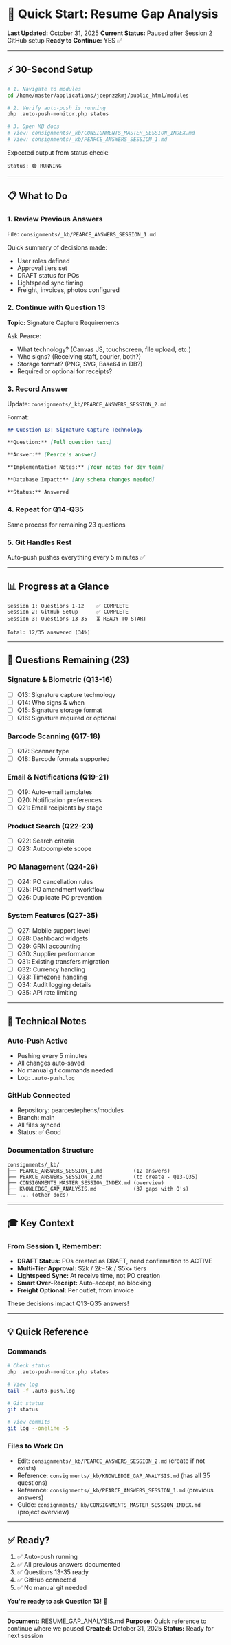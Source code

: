 # 🚀 Quick Start: Resume Gap Analysis

**Last Updated:** October 31, 2025
**Current Status:** Paused after Session 2 GitHub setup
**Ready to Continue:** YES ✅

---

## ⚡ 30-Second Setup

```bash
# 1. Navigate to modules
cd /home/master/applications/jcepnzzkmj/public_html/modules

# 2. Verify auto-push is running
php .auto-push-monitor.php status

# 3. Open KB docs
# View: consignments/_kb/CONSIGNMENTS_MASTER_SESSION_INDEX.md
# View: consignments/_kb/PEARCE_ANSWERS_SESSION_1.md
```

Expected output from status check:
```
Status: 🟢 RUNNING
```

---

## 📋 What to Do

### 1. Review Previous Answers
File: `consignments/_kb/PEARCE_ANSWERS_SESSION_1.md`

Quick summary of decisions made:
- User roles defined
- Approval tiers set
- DRAFT status for POs
- Lightspeed sync timing
- Freight, invoices, photos configured

### 2. Continue with Question 13
**Topic:** Signature Capture Requirements

Ask Pearce:
- What technology? (Canvas JS, touchscreen, file upload, etc.)
- Who signs? (Receiving staff, courier, both?)
- Storage format? (PNG, SVG, Base64 in DB?)
- Required or optional for receipts?

### 3. Record Answer
Update: `consignments/_kb/PEARCE_ANSWERS_SESSION_2.md`

Format:
```markdown
## Question 13: Signature Capture Technology

**Question:** [Full question text]

**Answer:** [Pearce's answer]

**Implementation Notes:** [Your notes for dev team]

**Database Impact:** [Any schema changes needed]

**Status:** Answered
```

### 4. Repeat for Q14-Q35
Same process for remaining 23 questions

### 5. Git Handles Rest
Auto-push pushes everything every 5 minutes ✅

---

## 📊 Progress at a Glance

```
Session 1: Questions 1-12    ✅ COMPLETE
Session 2: GitHub Setup      ✅ COMPLETE
Session 3: Questions 13-35   ⏳ READY TO START

Total: 12/35 answered (34%)
```

---

## 🎯 Questions Remaining (23)

### Signature & Biometric (Q13-16)
- [ ] Q13: Signature capture technology
- [ ] Q14: Who signs & when
- [ ] Q15: Signature storage format
- [ ] Q16: Signature required or optional

### Barcode Scanning (Q17-18)
- [ ] Q17: Scanner type
- [ ] Q18: Barcode formats supported

### Email & Notifications (Q19-21)
- [ ] Q19: Auto-email templates
- [ ] Q20: Notification preferences
- [ ] Q21: Email recipients by stage

### Product Search (Q22-23)
- [ ] Q22: Search criteria
- [ ] Q23: Autocomplete scope

### PO Management (Q24-26)
- [ ] Q24: PO cancellation rules
- [ ] Q25: PO amendment workflow
- [ ] Q26: Duplicate PO prevention

### System Features (Q27-35)
- [ ] Q27: Mobile support level
- [ ] Q28: Dashboard widgets
- [ ] Q29: GRNI accounting
- [ ] Q30: Supplier performance
- [ ] Q31: Existing transfers migration
- [ ] Q32: Currency handling
- [ ] Q33: Timezone handling
- [ ] Q34: Audit logging details
- [ ] Q35: API rate limiting

---

## 🔧 Technical Notes

### Auto-Push Active
- Pushing every 5 minutes
- All changes auto-saved
- No manual git commands needed
- Log: `.auto-push.log`

### GitHub Connected
- Repository: pearcestephens/modules
- Branch: main
- All files synced
- Status: ✅ Good

### Documentation Structure
```
consignments/_kb/
├── PEARCE_ANSWERS_SESSION_1.md          (12 answers)
├── PEARCE_ANSWERS_SESSION_2.md          (to create - Q13-Q35)
├── CONSIGNMENTS_MASTER_SESSION_INDEX.md (overview)
├── KNOWLEDGE_GAP_ANALYSIS.md            (37 gaps with Q's)
└── ... (other docs)
```

---

## 🎓 Key Context

### From Session 1, Remember:
- **DRAFT Status:** POs created as DRAFT, need confirmation to ACTIVE
- **Multi-Tier Approval:** $2k / $2k-$5k / $5k+ tiers
- **Lightspeed Sync:** At receive time, not PO creation
- **Smart Over-Receipt:** Auto-accept, no blocking
- **Freight Optional:** Per outlet, from invoice

These decisions impact Q13-Q35 answers!

---

## 💡 Quick Reference

### Commands
```bash
# Check status
php .auto-push-monitor.php status

# View log
tail -f .auto-push.log

# Git status
git status

# View commits
git log --oneline -5
```

### Files to Work On
- Edit: `consignments/_kb/PEARCE_ANSWERS_SESSION_2.md` (create if not exists)
- Reference: `consignments/_kb/KNOWLEDGE_GAP_ANALYSIS.md` (has all 35 questions)
- Reference: `consignments/_kb/PEARCE_ANSWERS_SESSION_1.md` (previous answers)
- Guide: `consignments/_kb/CONSIGNMENTS_MASTER_SESSION_INDEX.md` (project overview)

---

## ✅ Ready?

1. ✅ Auto-push running
2. ✅ All previous answers documented
3. ✅ Questions 13-35 ready
4. ✅ GitHub connected
5. ✅ No manual git needed

**You're ready to ask Question 13!** 🎯

---

**Document:** RESUME_GAP_ANALYSIS.md
**Purpose:** Quick reference to continue where we paused
**Created:** October 31, 2025
**Status:** Ready for next session
